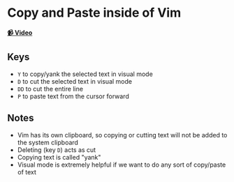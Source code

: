 # Copy and Paste inside of Vim

**[📹 Video](https://egghead.io/lessons/misc-copy-and-paste-inside-of-vim)**

## Keys

- `Y` to copy/yank the selected text in visual mode
- `D` to cut the selected text in visual mode
- `DD` to cut the entire line
- `P` to paste text from the cursor forward

## Notes

- Vim has its own clipboard, so copying or cutting text will not be added to the system clipboard
- Deleting (key `D`) acts as cut
- Copying text is called "yank"
- Visual mode is extremely helpful if we want to do any sort of copy/paste of text

